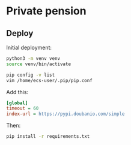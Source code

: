 # Private pension

## Deploy

Initial deployment:

```bash
python3 -m venv venv
source venv/bin/activate

pip config -v list
vim /home/ecs-user/.pip/pip.conf
```

Add this:

```ini
[global]
timeout = 60
index-url = https://pypi.doubanio.com/simple
```

Then:

```bash
pip install -r requirements.txt
```
